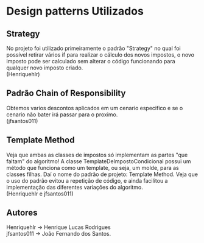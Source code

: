 # Design patterns Utilizados
## Strategy
No projeto foi utilizado primeiramente o padrão "Strategy" no qual foi possível retirar vários if para realizar o cálculo dos novos impostos, o novo imposto pode ser calculado sem alterar o código funcionando para qualquer novo imposto criado. <br> (Henriquehlr)

## Padrão Chain of Responsibility
Obtemos varios descontos aplicados em um cenario especifico e se o cenario não bater irá passar para o proximo. <br> (jfsantos011)

## Template Method
Veja que ambas as classes de impostos só implementam as partes "que faltam" do algoritmo! A classe TemplateDeImpostoCondicional possui um método que funciona como um template, ou seja, um molde, para as classes filhas. Daí o nome do padrão de projeto: Template Method.
Veja que o uso do padrão evitou a repetição de código, e ainda facilitou a implementação das diferentes variações do algoritmo. <br> (Henriquehlr e jfsantos011)

## Autores
Henriquehlr -> Henrique Lucas Rodrigues <br>
jfsantos011 -> João Fernando dos Santos.
